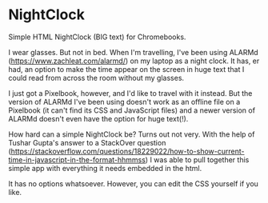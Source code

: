 # NightClock
Simple HTML NightClock (BIG text) for Chromebooks.

I wear glasses. But not in bed. When I'm travelling, I've been using ALARMd (https://www.zachleat.com/alarmd/) on my laptop as a night clock. It has, er had, an option to make the time appear on the screen in huge text that I could read from across the room without my glasses.

I just got a Pixelbook, however, and I'd like to travel with it instead. But the version of ALARMd I've been using doesn't work as an offline file on a Pixelbook (it can't find its CSS and JavaScript files) and a newer version of ALARMd doesn't even have the option for huge text(!).

How hard can a simple NightClock be? Turns out not very. With the help of Tushar Gupta's answer to a StackOver question (https://stackoverflow.com/questions/18229022/how-to-show-current-time-in-javascript-in-the-format-hhmmss) I was able to pull together this simple app with everything it needs embedded in the html.

It has no options whatsoever. However, you can edit the CSS yourself if you like.
